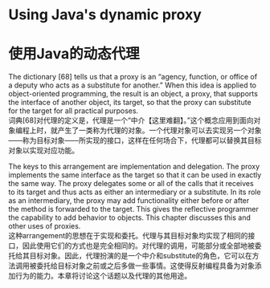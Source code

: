 # Using Java's dynamic proxy  
# 使用Java的动态代理


The dictionary [68] tells us that a proxy is an “agency, function, or office of a deputy who acts as a substitute for another.” When this idea is applied to object-oriented programming, the result is an object, a proxy, that supports the interface of another object, its target, so that the proxy can substitute for the target for all practical purposes.  
词典[68]对代理的定义是，代理是一个“中介【这里难翻】。”这个概念应用到面向对象编程上时，就产生了一类称为代理的对象。一个代理对象可以去实现另一个对象——称为目标对象——所实现的接口，这样在任何场合下，代理都可以替换其目标对象以实现对应功能。



The keys to this arrangement are implementation and delegation. The proxy implements the same interface as the target so that it can be used in exactly the same way. The proxy delegates some or all of the calls that it receives to its target and thus acts as either an intermediary or a substitute. In its role as an intermediary, the proxy may add functionality either before or after the method is forwarded to the target. This gives the reflective programmer the capability to add behavior to objects. This chapter discusses this and other uses of proxies.  
这种arrangement的思想在于实现和委托。代理与其目标对象均实现了相同的接口，因此使用它们的方式也是完全相同的。对代理的调用，可能部分或全部地被委托给其目标对象。因此，代理扮演的是一个中介和substitute的角色，它可以在方法调用被委托给目标对象之前或之后多做一些事情。这使得反射编程具备为对象添加行为的能力。本章将讨论这个话题以及代理的其他用途。
